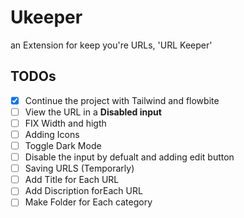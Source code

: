 # Ukeeper
an Extension for keep you're URLs, 'URL Keeper'

## TODOs

- [x] Continue the project with Tailwind and flowbite
- [ ] View the URL in a <B>Disabled input</B>
- [ ] FIX Width and higth
- [ ] Adding Icons
- [ ] Toggle Dark Mode
- [ ] Disable the input by defualt and adding edit button 
- [ ] Saving URLS (Temporarly)
- [ ] Add Title for Each URL
- [ ] Add Discription forEach URL
- [ ] Make Folder for Each category
